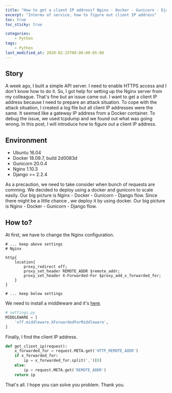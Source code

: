 ```yaml
---
title: "How to get a client IP address? Nginx - Docker - Gunicorn - Django"
excerpt: "Interms of service, how to figure out client IP address"
toc: true
toc_sticky: true 

categories:
    - Python
tags:
    - Python
last_modified_at: 2020-02-25T08:06:00-05:00
---
```


## Story 
A week ago, I built a simple API server. I need to enable HTTPS access and I don't know how to do it. So, I got help for setting up the Nginx server from my colleague. That's fine but an issue came out. I want to get a client IP address because I need to prepare an attack situation. To cope with the attack situation, I created a log file but all client IP addresses were the same. It seemed like a gateway IP address from a Docker container. To debug the issue, we used tcpdump and we found out what was going wrong. In this post, I will introduce how to figure out a client IP address.

## Environment 
* Ubuntu 16.04 
* Docker 18.09.7, build 2d0083d
* Gunicorn 20.0.4
* Nginx 1.10.3
* Django >= 2.2.4

As a precaution, we need to take consider when bunch of requests are comming. We decided to deploy using a docker and gunicorn to scale easily. Our big picture is Nginx - Docker - Gunicorn - Django flow.
Since there might be a little chance , we deploy it by using docker. Our big picture is Nginx - Docker - Gunicorn - Django flow.

## How to? 

At first, we have to change the Nginx configuration.

```
# ... keep above settings
# Nginx

http{
    location{
        proxy_redirect off;
        proxy_set_header REMOTE_ADDR $remote_addr;
        proxy_set_header X-Forwarded-For $proxy_add_x_forwarded_for;
    }
}

# ... keep below settings 
```

We need to install a middleware and it's [here](https://pypi.org/project/django-xff/).

```python
# settings.py 
MIDDLEWARE = [
    'xff.middleware.XForwardedForMiddleware',
]
```

Finally, I find the client IP address.

```python
def get_client_ip(request):
    x_forwarded_for = request.META.get('HTTP_REMOTE_ADDR')
    if x_forwarded_for:
        ip = x_forwarded_for.split(',')[0]
    else:
        ip = request.META.get('REMOTE_ADDR')
    return ip
```

That's all. I hope you can solve you problem. Thank you.